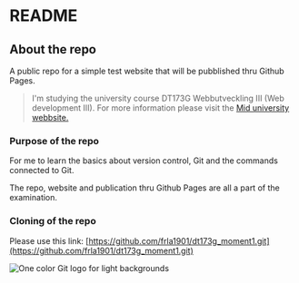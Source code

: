 # README

## About the repo
A public repo for a simple test website that will be pubblished thru Github Pages. 

>I'm studying the university course DT173G Webbutveckling III (Web development III). For more information please visit the [Mid university webbsite.](https://www.miun.se/utbildning/kursplaner-och-utbildningsplaner/Sok-kursplan/kursplan/?kursplanid=22706)

### Purpose of the repo
For me to learn the basics about version control, Git and the commands connected to Git. 

The repo, website and publication thru Github Pages are all a part of the examination. 

### Cloning of the repo
Please use this link: [https://github.com/frla1901/dt173g_moment1.git](https://github.com/frla1901/dt173g_moment1.git)



![One color Git logo for light backgrounds](https://git-scm.com/images/logos/downloads/Git-Logo-Black.png)


